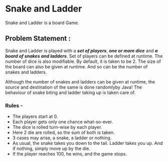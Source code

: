 # Snake and Ladder

Snake and Ladder is a board Game.

## Problem Statement :
Snake and Ladder is played with a ***set of players***, ***one or more dice*** and ***a board of snakes and ladders***.
Set of players can be defined at runtime.
The number of dice is also modifiable. By default, it is taken to be 2.
The size of the board can also be given at runtime. And so can be the number of snakes and ladders.

Although the number of snakes and ladders can be given at runtime, the source and destination of the same is done randomlyby Java!
The behaviour of snake biting and ladder taking up is taken care of.

### Rules - 
- The players start at 0. 
- Each player gets only one chance what-so-ever.
- The dice is rolled turn-wise by each player.
- Here 2 die are rolled, so the sum of both is taken.
- 3 cases may arise, a snake, a ladder or nothing.
- As usual, the snake takes you down to the tail. Ladder takes you up. And if nothing, simply move up by the die.
- If the player reaches 100, he wins, and the game stops.

